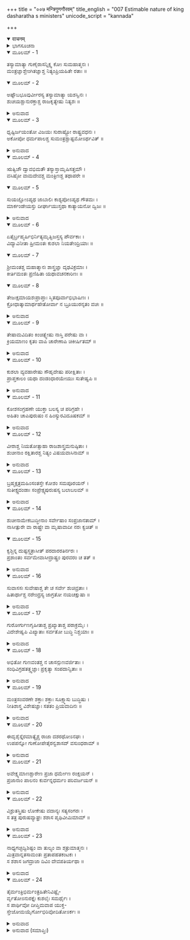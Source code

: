 +++
title = "००७ मन्त्रिगुणगौरवम्"
title_english = "007 Estimable nature of king dasharatha s ministers"
unicode_script = "kannada"

+++
<details open><summary>वाचनम्</summary>

<div class="audioEmbed"  caption="श्रीराम-हरिसीताराममूर्ति-घनपाठिभ्यां वचनम्" src="https://archive.org/download/Ramayana-recitation-Sriram-harisItArAmamUrti-Ghanapaati-v2/Kanda_1/Kanda_1_BK-007-Mantriguna_Gouravam.mp3"></div>
</details>



<details><summary>ಭಾಗಸೂಚನಾ</summary>

ಅಮಾತ್ಯರ ಗುಣ-ನೀತಿಗಳ ವರ್ಣನೆ
</details>

<details open><summary>ಮೂಲಮ್ - 1</summary>

ತಸ್ಯಾಮಾತ್ಯಾ ಗುಣೈರಾಸನ್ನಿಕ್ಷ್ವ ಕೋಃ ಸುಮಹಾತ್ಮನಃ ।  
ಮಂತ್ರಜ್ಞಾಶ್ಚೇಂಗಿತಜ್ಞಾಶ್ಚ ನಿತ್ಯಂಪ್ರಿಯಹಿತೇ ರತಾಃ ॥
</details>

<details open><summary>ಮೂಲಮ್ - 2</summary>

ಅಷ್ಟೌಬಭೂವುರ್ವೀರಸ್ಯ ತಸ್ಯಾಮಾತ್ಯಾ ಯಶಸ್ವಿನಃ ।  
ಶುಚಯಶ್ಚಾನುರಕ್ತಾಶ್ಚ ರಾಜಕೃತ್ಯೇಷು ನಿತ್ಯಶಃ ॥
</details>

<details><summary>ಅನುವಾದ</summary>

ಮಹಾತ್ಮನಾದ ಇಕ್ವಾಕ್ಷುವಂಶ ಸಂಭೂತ ದಶರಥನಿಗೆ ಮಂತ್ರಾಲೋಚನೆಯಲ್ಲಿ ಸಮರ್ಥರಾದ ಕಾರ್ಯ ವಿಚಾರ ಪರರಾದ, ಪರೇಂಗಿತಜ್ಞರಾದ ಎಂಟು ಮಂತ್ರಿಗಳಿದ್ದರು. ಅವರು ಸದಾಕಾಲ ರಾಜನ ಹಿತರಕ್ಷಣೆಯಲ್ಲೇ ನಿರತರಾಗಿದ್ದು, ಕೀರ್ತಿಶಾಲಿಗಳಾದ ಅವರೆಲ್ಲರೂ ಶುದ್ಧ ಆಚಾರ-ವಿಚಾರಗಳಿಂದ ಯುಕ್ತರಾಗಿದ್ದರು. ಯಶಸ್ವಿಗಳಾದ ಆ ಮಂತ್ರಿ ಮಂಡಲವು ರಾಜಕೀಯ ಕಾರ್ಯಗಳಲ್ಲಿ ನಿರಂತರ ತತ್ಪರವಾಗಿತ್ತು.॥1-2॥
</details>

<details open><summary>ಮೂಲಮ್ - 3</summary>

ಧೃಷ್ಟಿರ್ಜಯಂತೋ ವಿಜಯಃ ಸುರಾಷ್ಟ್ರೋ ರಾಷ್ಟ್ರವಧನಃ ।  
ಅಕೋಪೋ ಧರ್ಮಪಾಲಶ್ಚ ಸುಮಂತ್ರಶ್ಚಾಷ್ಟಮೋಽರ್ಥವಿತ್ ॥
</details>

<details><summary>ಅನುವಾದ</summary>

ದೃಷ್ಟಿ, ಜಯಂತ, ವಿಜಯ, ಸುರಾಷ್ಟ್ರ, ರಾಷ್ಟ್ರವರ್ಧನ, ಅಕೋಪ, ಧರ್ಮಪಾಲ, ಅರ್ಥಶಾಸ್ತ್ರ ನಿಪುಣನಾದ ಎಂಟನೆಯ ಸುಮಂತ್ರ ಹೀಗೆ ಆ ಅಮಾತ್ಯರ ಹೆಸರುಗಳಾಗಿದ್ದವು.॥3॥
</details>

<details open><summary>ಮೂಲಮ್ - 4</summary>

ಋತ್ವಿಜೌ ದ್ವಾವಭಿಮತೌ ತಸ್ಯಾಸ್ತಾಮೃಷಿಸತ್ತಮೌ ।  
ವಸಿಷ್ಠೋ ವಾಮದೇವಶ್ಚ ಮಂತ್ರಿಣಶ್ಚ ತಥಾಪರೇ ॥
</details>

<details open><summary>ಮೂಲಮ್ - 5</summary>

ಸುಯಜ್ಞೋಽಪ್ಯಥ ಜಾಬಾಲಿಃ ಕಾಶ್ಯಪೋಽಪ್ಯಥ ಗೌತಮಃ ।  
ಮಾರ್ಕಂಡೇಯಸ್ತು ದೀರ್ಘಾಯುಸ್ತಥಾ ಕಾತ್ಯಾಯನೋ ದ್ವಿಜಃ ॥
</details>

<details><summary>ಅನುವಾದ</summary>

ಋಷಿಗಳಲ್ಲಿ ಶ್ರೇಷ್ಠರಾದ ವಸಿಷ್ಠ ಮತ್ತು ವಾಮದೇವರು ಇವರಿಬ್ಬರು ದಶರಥನಿಗೆ ಮಾನ್ಯ ಪುರೋಹಿತರಾಗಿದ್ದರು. ಇವರಲ್ಲದೆ ಸುಯಜ್ಞ, ಜಾಬಾಲಿ, ಕಾಶ್ಯಪ, ಗೌತಮ, ದೀರ್ಘಾಯು ಮಾರ್ಕಂಡೇಯ ಹಾಗೂ ದ್ವಿಜವರ್ಯ ಕಾತ್ಯಾಯನರು ಮಹಾರಾಜನ ಮಂತ್ರಿಗಳಾಗಿದ್ದರು.॥4-5॥
</details>

<details open><summary>ಮೂಲಮ್ - 6</summary>

ಏತೈರ್ಬ್ರಹ್ಮರ್ಷಿಭಿರ್ನಿತ್ಯಮೃತ್ವಿಜಸ್ತಸ್ಯ ಪೌರ್ವಕಾಃ ।  
ವಿದ್ಯಾವಿನೀತಾ ಹ್ರೀಮಂತಃ ಕುಶಲಾ ನಿಯತೇಂದ್ರಿಯಾಃ ॥
</details>

<details open><summary>ಮೂಲಮ್ - 7</summary>

ಶ್ರೀಮಂತಶ್ಚ ಮಹಾತ್ಮಾನಃ ಶಾಸ್ತ್ರಜ್ಞಾ ದೃಢವಿಕ್ರಮಾಃ ।  
ಕೀರ್ತಿಮಂತಃ ಪ್ರಣಿಹಿತಾ ಯಥಾವಚನಕಾರಿಣಃ ॥
</details>

<details open><summary>ಮೂಲಮ್ - 8</summary>

ತೇಜಃಕ್ಷಮಾಯಶಃಪ್ರಾಪ್ತಾಃ ಸ್ಮಿತಪೂರ್ವಾಭಿಭಾಷಿಣಃ ।  
ಕ್ರೋಧಾತ್ಕಾಮಾರ್ಥಹೇತೋರ್ವಾ ನ ಬ್ರೂಯುರನೃತಂ ವಚಃ ॥
</details>

<details><summary>ಅನುವಾದ</summary>

ಈ ಬ್ರಹ್ಮರ್ಷಿಗಳ ಜೊತೆಗೆ ರಾಜನ ವಂಶಪರಂಪರಾಗತ ಋತ್ವಿಜರೂ ಸದಾ ಮಂತ್ರಾಲೋಚನೆಯ ಕಾರ್ಯದಲ್ಲಿ ನೆರವಾಗುತ್ತಿದ್ದರು. ಇವರೆಲ್ಲರೂ ವಿದ್ವಾಂಸರಾದ್ದರಿಂದ ವಿನಯಶೀಲರೂ, ಅಕಾರ್ಯ ಮಾಡಲು ನಾಚುತ್ತಿದ್ದವರೂ, ಕಾರ್ಯಕುಶಲರೂ, ಜಿತೇಂದ್ರಿಯರೂ, ಶ್ರೀಸಂಪನ್ನರೂ, ಮಹಾತ್ಮರೂ, ಶಸ್ತ್ರವಿದ್ಯೆಯನ್ನು ಬಲ್ಲ ಮಹಾಪರಾಕ್ರಮಿಗಳೂ, ಯಶಸ್ವಿಗಳೂ, ಸಮಸ್ತ ರಾಜಕಾರ್ಯಗಳಲ್ಲಿ ಕುಶಲರೂ, ರಾಜನ ಅಪ್ಪಣೆಯಂತೆ ಕಾರ್ಯಮಾಡುವವರೂ ತೇಜಸ್ವಿಗಳೂ, ಕ್ಷಮಾಶೀಲರೂ, ಕೀರ್ತಿವಂತರೂ, ಬೇರೆಯವರು ಮಾತನಾಡಿಸುವ ಮೊದಲೇ ಮುಗಳ್ನಕ್ಕು ಮಾತನಾಡವವರೂ ಆಗಿದ್ದರು. ಅವರೆಲ್ಲರೂ ಕಾಮ, ಕ್ರೋಧ, ಸ್ವಾರ್ಥಕ್ಕೆ ವಶರಾಗಿ ಎಂದೂ ಸುಳ್ಳು ಹೇಳುತ್ತಿರಲಿಲ್ಲ.॥6-8॥
</details>

<details open><summary>ಮೂಲಮ್ - 9</summary>

ತೇಷಾಮವಿದಿತಂ ಕಿಂಚಿತ್ಸ್ವೇಷು ನಾಸ್ತಿ ಪರೇಷು ವಾ ।  
ಕ್ರಿಯಮಾಣಂ ಕೃತಂ ವಾಪಿ ಚಾರೇಣಾಪಿ ಚಿಕೀರ್ಷಿತಮ್ ॥
</details>

<details><summary>ಅನುವಾದ</summary>

ತಮ್ಮ ರಾಜನ ಅಥವಾ ಶತ್ರುಪಕ್ಷದ ರಾಜರ ಎಲ್ಲ ಮಾತುಗಳೂ ಮತ್ತು ಕಾರ್ಯಗಳೂ ಅವರಿಗೆ ತಿಳಿದಿರುತ್ತಿದ್ದವು. ಬೇರೆ ರಾಜರು ಏನು ಮಾಡುತ್ತಿದ್ದಾರೆ, ಏನು ಮಾಡಿದ್ದರು, ಮುಂದೆ ಏನು ಮಾಡಲಿದ್ದಾರೆ ಮುಂತಾದ ಎಲ್ಲ ವಿಷಯಗಳನ್ನು ಗುಪ್ತಚಾರರಿಂದ ತಿಳಿದುಕೊಳ್ಳುತ್ತಿದ್ದರು.॥9॥
</details>

<details open><summary>ಮೂಲಮ್ - 10</summary>

ಕುಶಲಾ ವ್ಯವಹಾರೇಷು ಸೌಹೃದೇಷು ಪರೀಕ್ಷಿತಾಃ ।  
ಪ್ರಾಪ್ತಕಾಲಂ ಯಥಾ ದಂಡಂಧಾರಯೇಯುಃ ಸುತೇಷ್ವಪಿ ॥
</details>

<details><summary>ಅನುವಾದ</summary>

ಅವರೆಲ್ಲರೂ ವ್ಯವಹಾರ ಕುಶಲರಾಗಿದ್ದರು. ಅವರ ಸೌಹಾರ್ದವನ್ನು ಅನೇಕ ಸಂದರ್ಭಗಳಲ್ಲಿ ಪರೀಕ್ಷಿಸಲಾಗಿತ್ತು, ಅವರು ಅವಕಾಶ ಬಂದರೆ ತಮ್ಮ ಪುತ್ರರಿಗೂ ದಂಡನೆ ಮಾಡಲು ಹಿಂಜರಿಯುತ್ತಿರಲಿಲ್ಲ.॥10॥
</details>

<details open><summary>ಮೂಲಮ್ - 11</summary>

ಕೋಶಸಂಗ್ರಹಣೇ ಯುಕ್ತಾ ಬಲಸ್ಯ ಚ ಪರಿಗ್ರಹೇ ।  
ಅಹಿತಂ ಚಾಪಿಪುರುಷಂ ನ ಹಿಂಸ್ಯುರವಿದೂಷಕಮ್ ॥
</details>

<details><summary>ಅನುವಾದ</summary>

ರಾಜ ಭಂಡಾರವನ್ನು ಸಮೃದ್ಧವಾಗಿಸಲು, ಚತುರಂಗ ಸೈನ್ಯದ ಸಂಗ್ರಹಣೆಯಲ್ಲಿ ಸದಾ ತೊಡಗಿರುತ್ತಿದ್ದರು. ಅಪರಾಧ ಮಾಡದಿದ್ದಾಗ ಶತ್ರುಗಳನ್ನು ಹಿಂಸಿಸುತ್ತಿರಲಿಲ್ಲ.॥11॥
</details>

<details open><summary>ಮೂಲಮ್ - 12</summary>

ವೀರಾಶ್ಚ ನಿಯತೋತ್ಸಾಹಾ ರಾಜಶಾಸ್ತ್ರಮನುಷ್ಠಿತಾಃ ।  
ಶುಚೀನಾಂ ರಕ್ಷಿತಾರಶ್ಚ ನಿತ್ಯಂ ವಿಷಯವಾಸಿನಾಮ್ ॥
</details>

<details><summary>ಅನುವಾದ</summary>

ಅವರೆಲ್ಲರಲ್ಲಿ ಸದಾಕಾಲ ಶೌರ್ಯ ಹಾಗೂ ಉತ್ಸಾಹ ತುಂಬಿರುತ್ತಿತ್ತು. ಅವರು ರಾಜನೀತಿಗನುಸಾರ ಕಾರ್ಯ ಮಾಡುತ್ತಾ ರಾಜ್ಯದಲ್ಲಿ ಇರುವ ಸತ್ಪುರುಷರನ್ನು ಸದಾ ಕಾಲ ರಕ್ಷಿಸುತ್ತಿದ್ದರು.॥12॥
</details>

<details open><summary>ಮೂಲಮ್ - 13</summary>

ಬ್ರಹ್ಮಕ್ಷತ್ರಮಹಿಂಸಂತಸ್ತೇ ಕೋಶಂ ಸಮಪೂರಯನ್ ।  
ಸುತೀಕ್ಷ್ಣದಂಡಾಃ ಸಂಪ್ರೇಕ್ಷ್ಯಪುರುಷಸ್ಯ ಬಲಾಬಲಮ್ ॥
</details>

<details><summary>ಅನುವಾದ</summary>

ಬ್ರಾಹ್ಮಣರಿಗೆ ಮತ್ತು ಕ್ಷತ್ರಿಯರಿಗೆ ಕಷ್ಟಕೊಡದೆ ನ್ಯಾಯ ಸಮ್ಮತವಾದ ಧನದಿಂದ ರಾಜನ ಖಜಾನೆ ತುಂಬುತ್ತಿದ್ದರು. ಅವರು ಅಪರಾಧಿಯ ಬಲಾಬಲವನ್ನು ನೋಡಿ ಅವರ ಕುರಿತು ತೀಕ್ಷ್ಣ ಅಥವಾ ಮೃದುದಂಡವನ್ನು ವಿಧಿಸುತ್ತಿದ್ದರು.॥13॥
</details>

<details open><summary>ಮೂಲಮ್ - 14</summary>

ಶುಚೀನಾಮೇಕಬುದ್ಧೀನಾಂ ಸರ್ವೇಷಾಂ ಸಂಪ್ರಜಾನತಾಮ್ ।  
ನಾಸೀತ್ಪುರೇ ವಾ ರಾಷ್ಟ್ರೇ ವಾ ಮೃಷಾವಾದೀ ನರಃ ಕ್ವಚಿತ್ ॥
</details>

<details open><summary>ಮೂಲಮ್ - 15</summary>

ಕ್ವಶ್ಚಿನ್ನ ದುಷ್ಟಸ್ತತ್ರಾಸೀತ್ ಪರದಾರರತಿರ್ನರಃ ।  
ಪ್ರಶಾಂತಂ ಸರ್ವಮೇವಾಸೀದ್ರಾಷ್ಟ್ರಂ ಪುರವರಂ ಚ ತತ್ ॥
</details>

<details><summary>ಅನುವಾದ</summary>

ಎಲ್ಲರ ಭಾವಗಳು ಶುದ್ಧವಾಗಿದ್ದು, ವಿಚಾರ ಒಂದೇ ಆಗಿದ್ದವು. ಅಯೋಧ್ಯೆಯಲ್ಲಿ ಅಥವಾ ಕೋಸಲ ರಾಜ್ಯದಲ್ಲಿ ಅವರ ಅರಿವಿನಲ್ಲಿ ಸುಳ್ಳುಹೇಳುವವರು, ದುಷ್ಟರು, ಪರಸ್ತ್ರೀ ಲಂಪಟರು ಯಾರೂ ಇರಲಿಲ್ಲ. ನಗರದಲ್ಲಿ ಶಾಂತಿ ನೆಲೆಸಿತ್ತು.॥14-15॥
</details>

<details open><summary>ಮೂಲಮ್ - 16</summary>

ಸುವಾಸಸಃ ಸುವೇಷಾಶ್ಚ ತೇ ಚ ಸರ್ವೇ ಶುಚಿವ್ರತಾಃ ।  
ಹಿತಾರ್ಥಾಶ್ಚ ನರೇಂದ್ರಸ್ಯ ಜಾಗ್ರತೋ ನಯಚಕ್ಷುಷಾ ॥
</details>

<details><summary>ಅನುವಾದ</summary>

ಆ ಎಲ್ಲ ಮಂತ್ರಿಗಳ ಬಟ್ಟೆ, ವೇಷ ಸ್ವಚ್ಛ ಹಾಗೂ ಸುಂದರವಾಗಿತ್ತು. ಅವರೆಲ್ಲರೂ ಉತ್ತಮ ವ್ರತವನ್ನು ಪಾಲಿಸುವವರು ಹಾಗೂ ರಾಜನ ಹಿತೈಷಿಯಾಗಿದ್ದರು. ನೀತಿರೂಪೀ ಚಕ್ಷುಗಳಿಂದ ನೋಡುತ್ತಾ ಸದಾ ಎಚ್ಚರವಾಗಿದ್ದರು.॥16॥
</details>

<details open><summary>ಮೂಲಮ್ - 17</summary>

ಗುರೋರ್ಗುಣಗೃಹೀತಾಶ್ಚ ಪ್ರಖ್ಯಾತಾಶ್ಚ ಪರಾಕ್ರಮೈಃ ।  
ವಿದೇಶೇಷ್ವಪಿ ವಿಖ್ಯಾತಾಃ ಸರ್ವತೋ ಬುದ್ಧಿ ನಿಶ್ಚಯಾಃ ॥
</details>

<details><summary>ಅನುವಾದ</summary>

ಆ ಮಂತ್ರಿಗಳು ತಮ್ಮ ಸದ್ಗುಣಗಳಿಂದ ಗುರುಗಳಂತೆ ಆದರಣಿಯರಾಗಿದ್ದು, ರಾಜನ ಅನುಗ್ರಹಕ್ಕೆ ಪಾತ್ರರಾಗಿದ್ದರು. ತಮ್ಮ ಪರಾಕ್ರಮದಿಂದ ಅವರು ಎಲ್ಲೆಡೆ ಖ್ಯಾತರಾಗಿದ್ದರು. ವಿದೇಶಗಳಲ್ಲಿಯೂ ಅವರನ್ನು ಎಲ್ಲರೂ ಅರಿತಿದ್ದರು. ಅವರು ಎಲ್ಲ ಮಾತುಗಳನ್ನು ಬುದ್ಧಿಯಿಂದ ಚೆನ್ನಾಗಿ ವಿಚಾರ ಮಾಡಿ ನಿಶ್ಚಯಕ್ಕೆ ಬರುತ್ತಿದ್ದರು.॥17॥
</details>

<details open><summary>ಮೂಲಮ್ - 18</summary>

ಅಭಿತೋ ಗುಣವಂತಶ್ಚ ನ ಚಾಸನ್ಗುಣವರ್ಜಿತಾಃ ।  
ಸಂಧಿವಿಗ್ರಹತತ್ತ್ವಜ್ಞಾಃ ಪ್ರಕೃತ್ಯಾ ಸಂಪದಾನ್ವಿತಾಃ ॥
</details>

<details><summary>ಅನುವಾದ</summary>

ಎಲ್ಲ ದೇಶಗಳಲ್ಲಿ, ಕಾಲಗಳಲ್ಲಿ ಅವರು ಗುಣವಂತರು ಎಂದು ಪ್ರಸಿದ್ಧರಾಗಿದ್ದರು. ಸಂಧಿ ಮತ್ತು ವಿಗ್ರಹಗಳ ಕುರಿತು ಅವರಿಗೆ ಒಳ್ಳೆಯ ಜ್ಞಾನವಿತ್ತು. ಅವರು ಸ್ವಭಾವತಃ ದೈವೀಸಂಪತ್ತಿನಿಂದ ಕೂಡಿದ್ದರು.॥18॥
</details>

<details open><summary>ಮೂಲಮ್ - 19</summary>

ಮಂತ್ರಸಂವರಣೇ ಶಕ್ತಾಃ ಶಕ್ತಾಃ ಸೂಕ್ಷ್ಮಾಸು ಬುದ್ಧಿಷು ।  
ನೀತಿಶಾಸ್ತ್ರ ವಿಶೇಷಜ್ಞಾಃ ಸತತಂ ಪ್ರಿಯವಾದಿನಃ ॥
</details>

<details><summary>ಅನುವಾದ</summary>

ರಾಜನೀತಿಯ ರಹಸ್ಯಗಳನ್ನು ಗುಪ್ತವಾಗಿಡುವ ಕ್ಷಮತೆ ಅವರಲ್ಲಿ ಪೂರ್ಣವಾಗಿತ್ತು. ಸೂಕ್ಷ್ಮವಿಷಯಗಳಲ್ಲಿಯೂ ಕುಶಲರಾಗಿದ್ದರು. ನೀತಿಶಾಸ್ತ್ರದಲ್ಲಿ ಹೆಚ್ಚಿನ ಪರಿಣತಿ ಇದ್ದು, ಯಾವಾಗಲೂ ಪ್ರಿಯ ಮತ್ತು ಸತ್ಯವನ್ನೇ ಮಾತನಾಡುತ್ತಿದ್ದರು.॥19॥
</details>

<details open><summary>ಮೂಲಮ್ - 20</summary>

ಈದೃಶೈಸ್ತೈರಮಾತ್ಯೈಶ್ಚ ರಾಜಾ ದಶರಥೋಽನಘಃ ।  
ಉಪಪನ್ನೋ ಗುಣೋಪೇತೈರನ್ವಶಾಸದ್ ವಸುಂಧರಾಮ್ ॥
</details>

<details><summary>ಅನುವಾದ</summary>

ಇಂತಹ ಸದ್ಗುಣಸಂಪನ್ನ ಮಂತ್ರಿಗಳೊಂದಿಗೆ ಪುಣ್ಯಾತ್ಮನಾದ ದಶರಥ ರಾಜನು ಭೂಮಂಡಲವನ್ನು ಆಳುತ್ತಿದ್ದನು.॥20॥
</details>

<details open><summary>ಮೂಲಮ್ - 21</summary>

ಅವೇಕ್ಷ್ಯಮಾಣಶ್ಚಾರೇಣ ಪ್ರಜಾ ಧರ್ಮೇಣ ರಂಕ್ಷಯನ್ ।  
ಪ್ರಜಾನಾಂ ಪಾಲನಂ ಕುರ್ವನ್ನಧರ್ಮಂ ಪರಿವರ್ಜಯನ್ ॥
</details>

<details><summary>ಅನುವಾದ</summary>

ದಶರಥನು ಗುಪ್ತಚರರ ಮೂಲಕ ತನ್ನ ಮತ್ತು ಶತ್ರುರಾಜ್ಯದ ಆಗುಹೋಗುಗಳ ಮೇಲೆ ಕಣ್ಣಿಡುತ್ತಿದ್ದನು. ಧರ್ಮದಿಂದ ಪ್ರಜೆಗಳನ್ನು ಪಾಲಿಸುತ್ತಾ, ಅಧರ್ಮದಿಂದ ಸದಾ ದೂರವಾಗಿದ್ದನು.॥21॥
</details>

<details open><summary>ಮೂಲಮ್ - 22</summary>

ವಿಶ್ರುತಸ್ತ್ರಿಷು ಲೋಕೇಷು ವದಾನ್ಯಃ ಸತ್ಯಸಂಗರಃ ।  
ಸ ತತ್ರ ಪುರುಷವ್ಯಾಘ್ರಃ ಶಶಾಸ ಪೃಥಿವೀಮಿಮಾಮ್ ॥
</details>

<details><summary>ಅನುವಾದ</summary>

ಮೂರು ಲೋಕಗಳಲ್ಲಿಯೂ ಅವನು ಪ್ರಸಿದ್ಧನಾಗಿದ್ದನು. ರಾಜನು ಸತ್ಯಪ್ರತಿಜ್ಞ ಹಾಗೂ ಉದಾರನಾಗಿದ್ದನು. ಪುರುಷಸಿಂಹ ದಶರಥ ರಾಜನು ಅಯೋಧ್ಯೆಯಲ್ಲಿ ಇದ್ದುಕೊಂಡೇ ಪೃಥ್ವಿಯನ್ನು ಆಳುತ್ತಿದ್ದನು.॥22॥
</details>

<details open><summary>ಮೂಲಮ್ - 23</summary>

ನಾಧ್ಯಗಚ್ಛದ್ವಿಶಿಷ್ಟಂ ವಾ ತುಲ್ಯಂ ವಾ ಶತ್ರುಮಾತ್ಮನಃ ।  
ಮಿತ್ರವಾನ್ನತಸಾಮಂತಃ ಪ್ರತಾಪಹತಕಂಟಕಃ ।  
ಸ ಶಶಾಸ ಜಗದ್ರಾಜಾ ದಿವಿಂ ದೇವಪತಿರ್ಯಥಾ ॥
</details>

<details><summary>ಅನುವಾದ</summary>

ರಾಜನಿಗೆ ತನ್ನಿಂದ ಬಲಶಾಲಿ ಅಥವಾ ತನಗೆ ಸಮಾನರಾದ ಶತ್ರುಗಳು ಯಾರೂ ಇರಲಿಲ್ಲ. ಎಲ್ಲ ಸಾಮಂತ ರಾಜರು ಮಿತ್ರರಾಗಿದ್ದು, ದಶರಥನ ಚರಣಗಳಲ್ಲಿ ತಲೆ ಬಾಗುತ್ತಿದ್ದರು. ಅವನ ಪ್ರತಾಪದಿಂದ ರಾಜ್ಯದ ಎಲ್ಲ ಕಂಟಕಗಳು, ಶತ್ರುಗಳು, ಕಳ್ಳರು ನಾಶವಾಗಿ ಹೋಗಿದ್ದರು. ದೇವೇಂದ್ರನು ಸ್ವರ್ಗದಲ್ಲಿ ಇದ್ದು ಮೂರು ಲೋಕಗಳನ್ನು ಪಾಲಿಸಿದಂತೆ, ದಶರಥನು ಅಯೋಧ್ಯೆಯಲ್ಲಿ ಇದ್ದುಕೊಂಡು ಇಡೀ ಜಗತ್ತನ್ನು ಆಳುತ್ತಿದ್ದನು.॥23॥
</details>

<details open><summary>ಮೂಲಮ್ - 24</summary>

ತೈರ್ಮಂತ್ರಿಭಿರ್ಮಂತ್ರಹಿತೇನಿವಿಷ್ಟೈ-  
ರ್ವೃತೋಽನುರಕ್ತೈಃ ಕುಶಲೈಃ ಸಮರ್ಥೈಃ ।  
ಸ ಪಾರ್ಥಿವೋ ದೀಪ್ತಿಮವಾಪ ಯುಕ್ತ-  
ಸ್ತೇಜೋಮಯೈರ್ಗೋಭಿರಿವೋದಿತೋಽರ್ಕಃ ॥
</details>

<details><summary>ಅನುವಾದ</summary>

ಅವನ ಮಂತ್ರಿಗಳು ರಾಜಕೀಯ ರಹಸ್ಯವನ್ನು ಗುಪ್ತವಾಗಿಡಲು ಹಾಗೂ ರಾಜ್ಯದ ಹಿತಸಾಧನೆಯಲ್ಲಿ ತೊಡಗಿರುತ್ತಿದ್ದರು. ಅವರು ರಾಜನ ಕುರಿತು ಅನುರಾಗಿಗಳಾಗಿದ್ದು, ಕಾರ್ಯಕುಶಲರೂ, ಶಕ್ತಿಶಾಲಿಗಳೂ ಆಗಿದ್ದರು. ಸೂರ್ಯನು ತನ್ನ ತೇಜೋಮಯ ಕಿರಣಗಳಿಂದ ಜಗತ್ತನ್ನು ಪ್ರಕಾಶಿಸುವಂತೆಯೇ, ದಶರಥರಾಜನು ಆ ತೇಜಸ್ವಿ ಮಂತ್ರಿಗಳಿಂದ ಸುತ್ತುವರಿದು ಬಹಳ ಶೋಭಿಸುತ್ತಿದ್ದನು.॥24॥
</details>

<details><summary>ಅನುವಾದ (ಸಮಾಪ್ತಿಃ)</summary>

ವಾಲ್ಮೀಕಿ ವಿರಚಿತ ಆರ್ಷ ರಾಮಾಯಣ ಆದಿಕಾವ್ಯದ ಬಾಲಕಾಂಡದಲ್ಲಿ ಏಳನೆಯ ಸರ್ಗ ಪೂರ್ಣವಾಯಿತು. ॥7॥
</details>
